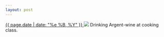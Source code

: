 ```yaml
---
layout: post
---
```


<p>
  <a href="/85">
    <time>{{ page.date | date: "%e %B, %Y" }}</time>
  </a>
  <a href="/85"><img src="{{ site.assets_url }}/85.jpg"/></a>
  <span>Drinking Argent-wine at cooking class.</span>
</p>
